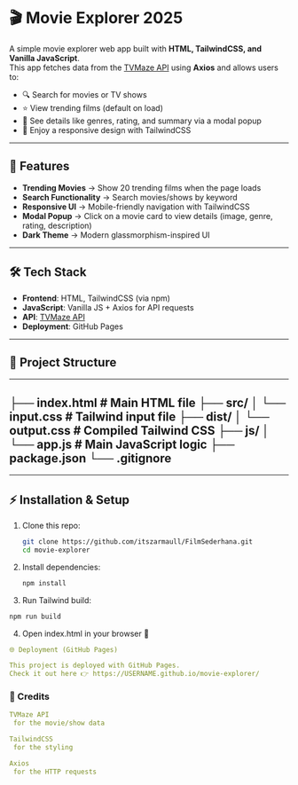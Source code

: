 # 🎬 Movie Explorer 2025

A simple movie explorer web app built with **HTML, TailwindCSS, and Vanilla JavaScript**.  
This app fetches data from the [TVMaze API](https://www.tvmaze.com/api) using **Axios** and allows users to:

- 🔍 Search for movies or TV shows  
- ⭐ View trending films (default on load)  
- 📖 See details like genres, rating, and summary via a modal popup  
- 📱 Enjoy a responsive design with TailwindCSS  

---

## 🚀 Features
- **Trending Movies** → Show 20 trending films when the page loads  
- **Search Functionality** → Search movies/shows by keyword  
- **Responsive UI** → Mobile-friendly navigation with TailwindCSS  
- **Modal Popup** → Click on a movie card to view details (image, genre, rating, description)  
- **Dark Theme** → Modern glassmorphism-inspired UI  

---

## 🛠️ Tech Stack
- **Frontend**: HTML, TailwindCSS (via npm)  
- **JavaScript**: Vanilla JS + Axios for API requests  
- **API**: [TVMaze API](https://api.tvmaze.com)  
- **Deployment**: GitHub Pages  

---

## 📂 Project Structure
---
├── index.html # Main HTML file
├── src/
│ └── input.css # Tailwind input file
├── dist/
│ └── output.css # Compiled Tailwind CSS
├── js/
│ └── app.js # Main JavaScript logic
├── package.json
└── .gitignore
---

---

## ⚡ Installation & Setup
1. Clone this repo:
   ```bash
   git clone https://github.com/itszarmaull/FilmSederhana.git
   cd movie-explorer
   
2. Install dependencies:
   ```bash
   npm install
3. Run Tailwind build:
  ```bash
  npm run build
```
4. Open index.html in your browser 🚀
``` yaml
🌐 Deployment (GitHub Pages)

This project is deployed with GitHub Pages.
Check it out here 👉 https://USERNAME.github.io/movie-explorer/
```
### 🙌 Credits
``` yaml
TVMaze API
 for the movie/show data

TailwindCSS
 for the styling

Axios
 for the HTTP requests
```
